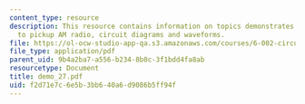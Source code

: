 ```yaml
---
content_type: resource
description: This resource contains information on topics demonstrates an RLC filter
  to pickup AM radio, circuit diagrams and waveforms.
file: https://ol-ocw-studio-app-qa.s3.amazonaws.com/courses/6-002-circuits-and-electronics-spring-2007/f2d71e7c6e5b3bb640a6d9086b5ff94f_demo_27.pdf
file_type: application/pdf
parent_uid: 9b4a2ba7-a556-b234-8b0c-3f1bdd4fa8ab
resourcetype: Document
title: demo_27.pdf
uid: f2d71e7c-6e5b-3bb6-40a6-d9086b5ff94f
---
```

